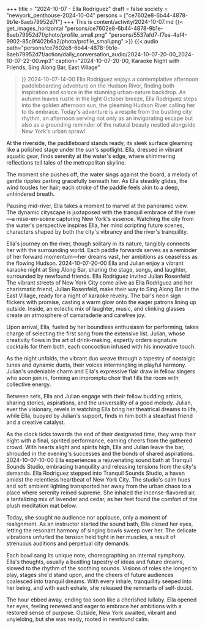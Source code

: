 +++
title = "2024-10-07 - Ella Rodriguez"
draft = false
society = "newyork_penthouse-2024-10-04"
persons = ["ce7602e8-6b44-4878-9b1e-8aeb79952d7f"]
+++
This is content/activity/2024-10-07.md
{{< get_images_horizontal "persons/ce7602e8-6b44-4878-9b1e-8aeb79952d7f/photo/profile_small.png" "persons/5537afd7-f7ea-4af4-9902-85c9f402b6a2/photo/profile_small.png" >}}
{{< audio
    path="persons/ce7602e8-6b44-4878-9b1e-8aeb79952d7f/action/daily_conversation_audio/2024-10-07-20-00_2024-10-07-22-00.mp3" 
    caption="2024-10-07-20-00, Karaoke Night with Friends, Sing Along Bar, East Village"
>}}
2024-10-07-14-00
Ella Rodriguez enjoys a contemplative afternoon paddleboarding adventure on the Hudson River, finding both inspiration and solace in the stunning urban-nature backdrop.
As autumn leaves rustle in the light October breeze, Ella Rodriguez steps into the golden afternoon sun, the gleaming Hudson River calling her to its embrace. Today's adventure is a respite from the bustling city rhythm, an afternoon serving not only as an invigorating escape but also as a grounding reminder of the natural beauty nestled alongside New York's urban sprawl.

At the riverside, the paddleboard stands ready, its sleek surface gleaming like a polished stage under the sun's spotlight. Ella, dressed in vibrant aquatic gear, finds serenity at the water's edge, where shimmering reflections tell tales of the metropolitan skyline.

The moment she pushes off, the water sings against the board, a melody of gentle ripples parting gracefully beneath her. As Ella steadily glides, the wind tousles her hair; each stroke of the paddle feels akin to a deep, unhindered breath.

Pausing mid-river, Ella takes a moment to marvel at the panoramic view. The dynamic cityscape is juxtaposed with the tranquil embrace of the river—a mise-en-scène capturing New York's essence. Watching the city from the water's perspective inspires Ella, her mind scripting future scenes, characters shaped by both the city's vibrancy and the river's tranquility.

Ella's journey on the river, though solitary in its nature, tangibly connects her with the surrounding world. Each paddle forwards serves as a reminder of her forward momentum—her dreams vast, her ambitions as ceaseless as the flowing Hudson.
2024-10-07-20-00
Ella and Julian enjoy a vibrant karaoke night at Sing Along Bar, sharing the stage, songs, and laughter, surrounded by newfound friends.
Ella Rodriguez invited Julian Rosenfeld
The vibrant streets of New York City come alive as Ella Rodriguez and her charismatic friend, Julian Rosenfeld, make their way to Sing Along Bar in the East Village, ready for a night of karaoke revelry. The bar's neon sign flickers with promise, casting a warm glow onto the eager patrons lining up outside. Inside, an eclectic mix of laughter, music, and clinking glasses create an atmosphere of camaraderie and carefree joy.

Upon arrival, Ella, fueled by her boundless enthusiasm for performing, takes charge of selecting the first song from the extensive list. Julian, whose creativity flows in the art of drink-making, expertly orders signature cocktails for them both, each concoction infused with his innovative touch.

As the night unfolds, the vibrant duo weave through a tapestry of nostalgic tunes and dynamic duets, their voices intermingling in playful harmony. Julian's undeniable charm and Ella's expressive flair draw in fellow singers who soon join in, forming an impromptu choir that fills the room with collective energy.

Between sets, Ella and Julian engage with their fellow budding artists, sharing stories, aspirations, and the universality of a good melody. Julian, ever the visionary, revels in watching Ella bring her theatrical dreams to life, while Ella, buoyed by Julian's support, finds in him both a steadfast friend and a creative catalyst.

As the clock ticks towards the end of their designated time, they wrap their night with a final, spirited performance, earning cheers from the gathered crowd. With hearts alight and spirits high, Ella and Julian leave the bar, shrouded in the evening's successes and the bonds of shared aspirations.
2024-10-07-10-00
Ella experiences a rejuvenating sound bath at Tranquil Sounds Studio, embracing tranquility and releasing tensions from the city's demands.
Ella Rodriguez stepped into Tranquil Sounds Studio, a haven amidst the relentless heartbeat of New York City. The studio's calm hues and soft ambient lighting transported her away from the urban chaos to a place where serenity reined supreme. She inhaled the incense-flavored air, a tantalizing mix of lavender and cedar, as her feet found the comfort of the plush meditation mat below. 

Today, she sought no audience nor applause, only a moment of realignment. As an instructor started the sound bath, Ella closed her eyes, letting the resonant harmony of singing bowls sweep over her. The delicate vibrations unfurled the tension held tight in her muscles, a result of strenuous auditions and perpetual city demands.

Each bowl sang its unique note, choreographing an internal symphony. Ella's thoughts, usually a bustling tapestry of ideas and future dreams, slowed to the rhythm of the soothing sounds. Visions of roles she longed to play, stages she'd stand upon, and the cheers of future audiences coalesced into tranquil dreams. With every inhale, tranquillity seeped into her being, and with each exhale, she released the remnants of self-doubt.

The hour ebbed away, ending too soon like a cherished lullaby. Ella opened her eyes, feeling renewed and eager to embrace her ambitions with a restored sense of purpose. Outside, New York awaited, vibrant and unyielding, but she was ready, rooted in newfound calm.
